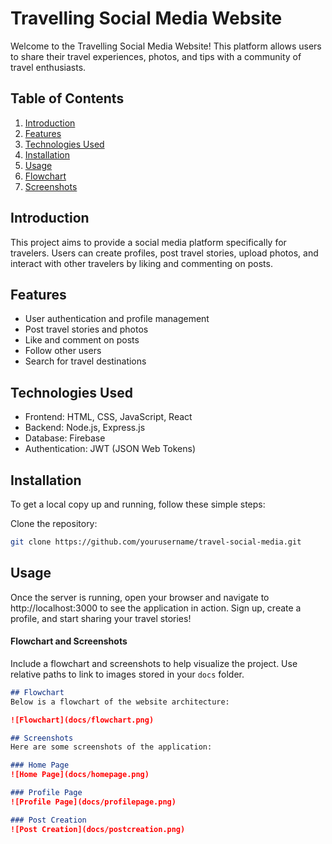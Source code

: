 # Travelling Social Media Website

Welcome to the Travelling Social Media Website! This platform allows users to share their travel experiences, photos, and tips with a community of travel enthusiasts.

## Table of Contents
1. [Introduction](#introduction)
2. [Features](#features)
3. [Technologies Used](#technologies-used)
4. [Installation](#installation)
5. [Usage](#usage)
6. [Flowchart](#flowchart)
7. [Screenshots](#screenshots)


## Introduction
This project aims to provide a social media platform specifically for travelers. Users can create profiles, post travel stories, upload photos, and interact with other travelers by liking and commenting on posts.

## Features
- User authentication and profile management
- Post travel stories and photos
- Like and comment on posts
- Follow other users
- Search for travel destinations

## Technologies Used
- Frontend: HTML, CSS, JavaScript, React
- Backend: Node.js, Express.js
- Database: Firebase
- Authentication: JWT (JSON Web Tokens)


## Installation
To get a local copy up and running, follow these simple steps:

 Clone the repository:
   ```sh
   git clone https://github.com/yourusername/travel-social-media.git
  ```

## Usage
Once the server is running, open your browser and navigate to http://localhost:3000 to see the application in action. Sign up, create a profile, and start sharing your travel stories!

#### Flowchart and Screenshots
Include a flowchart and screenshots to help visualize the project. Use relative paths to link to images stored in your `docs` folder.

```markdown
## Flowchart
Below is a flowchart of the website architecture:

![Flowchart](docs/flowchart.png)

## Screenshots
Here are some screenshots of the application:

### Home Page
![Home Page](docs/homepage.png)

### Profile Page
![Profile Page](docs/profilepage.png)

### Post Creation
![Post Creation](docs/postcreation.png)
